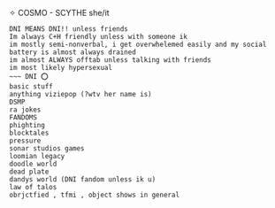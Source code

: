 ✧ COSMO - SCYTHE
she/it
~~~ B4 INT ‼️
DNI MEANS DNI!! unless friends
Im always C+H friendly unless with someone ik
im mostly semi-nonverbal, i get overwhelemed easily and my social battery is almost always drained
im almost ALWAYS offtab unless talking with friends
im most likely hypersexual
~~~ DNI ⭕
basic stuff
anything viziepop (?wtv her name is)
DSMP
ra jokes
FANDOMS
phighting
blocktales
pressure
sonar studios games
loomian legacy
doodle world
dead plate
dandys world (DNI fandom unless ik u)
law of talos
obrjctfied , tfmi , object shows in general
